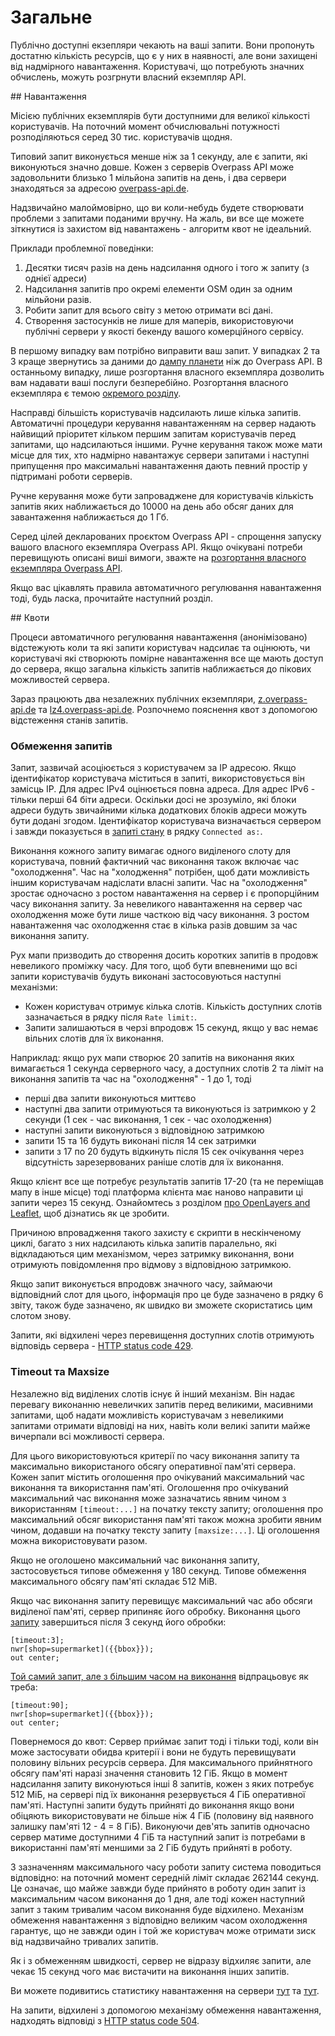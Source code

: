 Загальне
========

Публічно доступні екзепляри чекають на ваші запити.
Вони пропонуть достатню кількість ресурсів, що є у них в наявності,
але вони захищені від надмірного навантаження.
Користувачі, що потребують значних обчислень, можуть розгрнути власний екземпляр API.

<a name="magnitudes"/>
## Навантаження

Місією публічних екземплярів бути доступними для великої кількості користувачів.
На поточний момент обчислювальні потужності розподіляються серед 30 тис. користувачів щодня.

Типовий запит виконується менше ніж за 1 секунду,
але є запити, які виконуються значно довше.
Кожен з серверів Overpass API може задовольнити близько 1 мільйона запитів на день,
і два сервери знаходяться за адресою [overpass-api.de](https://wiki.openstreetmap.org/wiki/Overpass_API#Public_Overpass_API_instances).

Надзвичайно малоймовірно, що ви коли-небудь будете створювати проблеми з запитами поданими вручну.
На жаль, ви все ще можете зіткнутися із захистом від навантажень - алгоритм квот не ідеальний.

Приклади проблемної поведінки:

1. Десятки тисяч разів на день надсилання одного і того ж запиту (з однієї адреси)
2. Надсилання запитів про окремі елементи OSM один за одним мільйони разів.
3. Робити запит для всього світу з метою отримати всі дані.
4. Створення застосунків не лише для маперів,
   використовуючи публічні сервери у якості бекенду вашого комерційного сервісу.

В першому випадку вам потрібно виправити ваш запит.
У випадках 2 та 3 краще звернутись за даними до [дампу планети](https://wiki.openstreetmap.org/wiki/Planet.osm) ніж до Overpass API.
В останньому випадку, лише розгортання власного екземпляра дозволить вам надавати ваші послуги безперебійно.
Розгортання власного екземпляра є темою [окремого розділу](../more_info/setup.md).

Насправді більшість користувачів надсилають лише кілька запитів.
Автоматичні процедури керування навантаженням на сервер
надають найвищий пріоритет кільком першим запитам користувачів перед запитами, що надсилаються іншими.
Ручне керування також може мати місце для тих, хто надмірно навантажує сервери запитами
і наступні припущення про максимальні навантаження дають певний простір у підтримані роботи серверів.

Ручне керування може бути запроваджене для користувачів кількість запитів яких
наближається до 10000 на день або обсяг даних для завантаження наближається до 1 Гб.

Серед цілей декларованих проєктом Overpass API - спрощення запуску вашого власного екземпляра Overpass API.
Якщо очікувані потреби перевищують описані виші вимоги,
зважте на [розгортання власного екземпляра Overpass API](../more_info/setup.md).

Якщо вас цікавлять правила автоматичного регулювання навантаження
тоді, будь ласка, прочитайте наступний розділ.

<a name="quotas"/>
## Квоти

Процеси автоматичного регулювання навантаження (анонімізовано) відстежують
коли та які запити користувач надсилає
та оцінюють, чи користувачі які створюють помірне навантаження все ще мають доступ до сервера,
якщо загальна кількість запитів наближається до пікових можливостей сервера.

Зараз працюють два незалежних публічних екземпляри,
[z.overpass-api.de](https://z.overpass-api.de/api/status) та [lz4.overpass-api.de](https://lz4.overpass-api.de/api/status).
Розпочнемо пояснення квот з допомогою відстеження станів запитів.

### Обмеження запитів

Запит, зазвичай асоціюється з користувачем за IP адресою.
Якщо ідентифікатор користувача міститься в запиті, використовується він замісць IP.
Для адрес IPv4 оцінюється повна адреса.
Для адрес IPv6 - тільки перші 64 біти адреси.
Оскільки досі не зрозуміло, які блоки адреси будуть звичайними
кілька додаткових блоків адреси можуть бути додані згодом.
Ідентифікатор користувача визначається сервером і завжди показується в [запиті стану](https://overpass-api.de/api/status) в рядку ``Connected as:``.

Виконання кожного запиту вимагає одного виділеного слоту для користувача,
повний фактичний час виконання також включає час "охолодження".
Час на "холодження" потрібен, щоб
дати можливість іншим користувачам надіслати власні запити.
Час на "охолодження" зростає одночасно з ростом навантаження на сервер і є пропорційним часу виконання запиту.
За невеликого навантаження на сервер час охолодження може бути лише часткою від часу виконання.
З ростом навантаження час охолодження стає в кілька разів довшим за час виконання запиту.

Рух мапи призводить до створення досить коротких запитів в продовж невеликого проміжку часу.
Для того, щоб бути впевненими що всі запити користувачів будуть виконані
застосовуються наступні механізми:

* Кожен користувач отримує кілька слотів.
  Кількість доступних слотів зазначається в рядку після ``Rate limit:``.
* Запити залишаються в черзі впродовж 15 секунд,
  якщо у вас немає вільних слотів для їх виконання.

Наприклад: якщо рух мапи створює 20 запитів на виконання яких вимагається 1 секунда серверного часу,
а доступних слотів 2 та ліміт на виконання запитів та час на "охолодження" - 1 до 1, тоді

* перші два запити виконуються миттєво
* наступні два запити отримуються
  та виконуються із затримкою у 2 секунди (1 сек - час виконання, 1 сек - час охолодження)
* наступні запити виконуються з відповідною затримкою
* запити 15 та 16 будуть виконані після 14 сек затримки
* запити з 17 по 20 будуть відкинуть після 15 сек очікування
  через відсутність зарезервованих раніше слотів для їх виконання.

Якщо клієнт все ще потребує результатів запитів 17-20
(та не переміщав мапу в інше місце)
тоді платформа клієнта має наново направити ці запити через 15 секунд.
Ознайомтесь з розділом [про OpenLayers and Leaflet](../targets/index.md), щоб дізнатись як це зробити.

Причиною впровадження такого захисту є скрипти в нескінченому циклі,
багато з них надсилають кілька запитів паралельно, які відкладаються цим механізмом,
через затримку виконання, вони отримують повідомлення про відмову з відповідною затримкою.

Якщо запит виконується впродовж значного часу, займаючи відповідний слот для цього,
інформація про це буде зазначено в рядку 6 звіту,
також буде зазначено, як швидко ви зможете скористатись цим слотом знову.

Запити, які відхилені через перевищення доступних слотів отримують відповідь сервера - [HTTP status code 429](https://tools.ietf.org/html/rfc6585#section-4).

### Timeout та Maxsize

Незалежно від  виділених слотів існує й інший механізм.
Він надає перевагу виконанню невеличких запитів перед великими, масивними запитами,
щоб надати можливість користувачам з невеликими запитами отримати відповіді на них,
навіть коли великі запити майже вичерпали всі можливості сервера.

Для цього використовуються критерії по часу виконання запиту та максимально використаного обсягу оперативної пам'яті сервера.
Кожен запит містить оголошення про очікуваний максимальний час виконання та використання пам'яті.
Оголошення про очікуваний максимальний час виконання може зазначатись явним чином з використанням ``[timeout:...]`` на початку тексту запиту;
оголошення про максимальний обсяг використання пам'яті також можна зробити явним чином, додавши на початку тексту запиту ``[maxsize:...]``.
Ці оголошення можна використовувати разом.

Якщо не оголошено максимальний час виконання запиту, застосовується типове обмеження у 180 секунд.
Типове обмеження максимального обсягу пам'яті складає 512 MiB.

Якщо час виконання запиту перевищує максимальний час або обсяги виділеної пам'яті,
сервер припиняє його обробку.
Виконання цього [запиту](https://overpass-turbo.eu/?lat=51.4775&lon=0.0&zoom=10&Q=%5Btimeout%3A3%5D%3B%0Anwr%5Bshop%3Dsupermarket%5D%28%7B%7Bbbox%7D%7D%29%3B%0Aout%20center%3B) завершиться після 3 секунд його обробки:

    [timeout:3];
    nwr[shop=supermarket]({{bbox}});
    out center;

[Той самий запит, але з більшим часом на виконання](https://overpass-turbo.eu/?lat=51.4775&lon=0.0&zoom=10&Q=%5Btimeout%3A90%5D%3B%0Anwr%5Bshop%3Dsupermarket%5D%28%7B%7Bbbox%7D%7D%29%3B%0Aout%20center%3B) відпрацьовує як треба:

    [timeout:90];
    nwr[shop=supermarket]({{bbox}});
    out center;

Повернемося до квот:
Сервер приймає запит тоді і тільки тоді, коли
він може застосувати обидва критерії і вони не будуть
перевищувати половину вільних ресурсів сервера.
Для максимального прийнятного обсягу пам'яті наразі значення становить 12 ГіБ.
Якщо в момент надсилання запиту виконуються інші 8 запитів, кожен з яких потребує 512 МіБ,
на сервері під їх виконання резервується 4 ГіБ оперативної пам'яті.
Наступні запити будуть прийняті до виконання якщо вони обіцяють використовувати 
не більше ніж 4 ГіБ (половину від наявного залишку пам'яті 12 - 4 = 8 ГіБ).
Виконуючи дев'ять запитів одночасно сервер матиме доступними 4 ГіБ
та наступний запит із потребами в використанні пам'яті меншими за 2 ГіБ будуть прийняті в роботу.

З зазначенням максимального часу роботи запиту система поводиться відповідно:
на поточний момент середній ліміт складає 262144 секунд.
Це означає, що майже завжди буде прийнято в роботу один запит із максимальним часом виконання до 1 дня,
але тоді кожен наступний запит з таким тривалим часом виконання буде відхилено.
Механізм обмеження навантаження з відповідно великим часом охолодження гарантує,
що не завжди один і той же користувач може отримати зиск від надзвичайно тривалих запитів.

Як і з обмеженням швидкості, сервер не відразу відхиляє запити,
але чекає 15 секунд
чого має вистачити на виконання інших запитів.

Ви можете подивитись статистику навантаження на сервери 
[тут](https://z.overpass-api.de/munin/localdomain/localhost.localdomain/index.html#other) та [тут](https://lz4.overpass-api.de/munin/localdomain/localhost.localdomain/index.html#other).

На запити, відхилені з допомогою механізму обмеження навантаження, надходять відповіді з [HTTP status code 504](https://tools.ietf.org/html/rfc7231#section-6.6.5).
